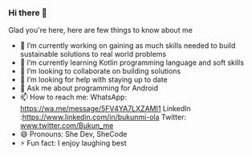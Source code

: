 ### Hi there 👋

<!--
**BukunmiOla/BukunmiOla** is a ✨ _special_ ✨ repository because its `README.md` (this file) appears on your GitHub profile.

Here are some ideas to get you started:

- 🔭 I’m currently working on ...
- 🌱 I’m currently learning ...
- 👯 I’m looking to collaborate on ...
- 🤔 I’m looking for help with ...
- 💬 Ask me about ...
- 📫 How to reach me: ...
- 😄 Pronouns: ...
- ⚡ Fun fact: ...
-->

Glad you're here, here are few things to know about me
* 🔭 I’m currently working on gaining as much skills needed to build sustainable solutions to real world problems
* 🌱 I’m currently learning Kotlin programming language and soft skills 
* 👯 I’m looking to collaborate on building solutions
* 🤔 I’m looking for help with staying up to date
* 💬 Ask me about programming for Android
* 📫 How to reach me: WhatsApp: https://wa.me/message/5FV4YA7LXZAMI1 LinkedIn :https://www.linkedin.com/in/bukunmi-ola Twitter: www.twitter.com/Bukun_me 
* 😄 Pronouns: She Dev, SheCode
* ⚡ Fun fact: I enjoy laughing best
